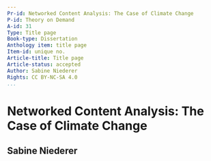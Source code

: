 ```yaml
---
Pr-id: Networked Content Analysis: The Case of Climate Change
P-id: Theory on Demand
A-id: 31
Type: Title page
Book-type: Dissertation
Anthology item: title page
Item-id: unique no.
Article-title: Title page
Article-status: accepted
Author: Sabine Niederer
Rights: CC BY-NC-SA 4.0
...
```


# Networked Content Analysis: The Case of Climate Change

## Sabine Niederer
